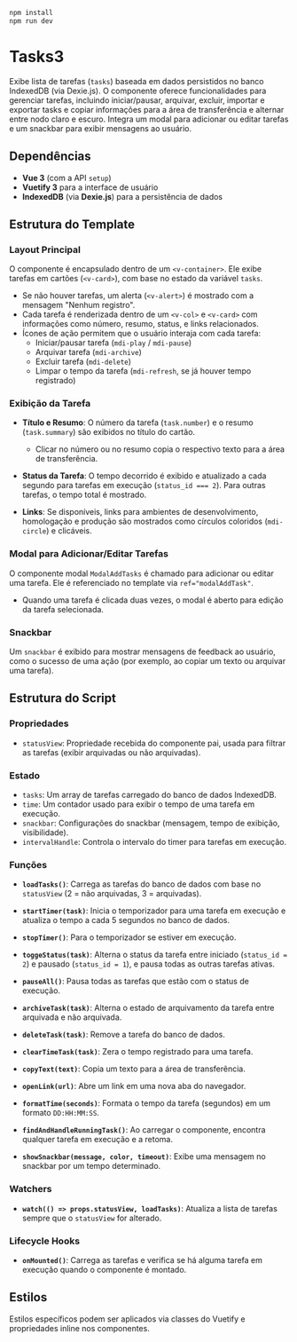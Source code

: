 ```bash
npm install
npm run dev
```

# Tasks3

Exibe lista de tarefas (`tasks`) baseada em dados persistidos no banco IndexedDB (via Dexie.js). O componente oferece funcionalidades para gerenciar tarefas, incluindo iniciar/pausar, arquivar, excluir, importar e exportar tasks e copiar informações para a área de transferência e alternar entre nodo claro e escuro. Integra um modal para adicionar ou editar tarefas e um snackbar para exibir mensagens ao usuário.

## Dependências

- **Vue 3** (com a API `setup`)
- **Vuetify 3** para a interface de usuário
- **IndexedDB** (via **Dexie.js**) para a persistência de dados

## Estrutura do Template

### Layout Principal

O componente é encapsulado dentro de um `<v-container>`. Ele exibe tarefas em cartões (`<v-card>`), com base no estado da variável `tasks`.

- Se não houver tarefas, um alerta (`<v-alert>`) é mostrado com a mensagem "Nenhum registro".
- Cada tarefa é renderizada dentro de um `<v-col>` e `<v-card>` com informações como número, resumo, status, e links relacionados.
- Ícones de ação permitem que o usuário interaja com cada tarefa:
  - Iniciar/pausar tarefa (`mdi-play` / `mdi-pause`)
  - Arquivar tarefa (`mdi-archive`)
  - Excluir tarefa (`mdi-delete`)
  - Limpar o tempo da tarefa (`mdi-refresh`, se já houver tempo registrado)

### Exibição da Tarefa

- **Título e Resumo**: O número da tarefa (`task.number`) e o resumo (`task.summary`) são exibidos no título do cartão. 
  - Clicar no número ou no resumo copia o respectivo texto para a área de transferência.
  
- **Status da Tarefa**: O tempo decorrido é exibido e atualizado a cada segundo para tarefas em execução (`status_id === 2`). Para outras tarefas, o tempo total é mostrado.

- **Links**: Se disponíveis, links para ambientes de desenvolvimento, homologação e produção são mostrados como círculos coloridos (`mdi-circle`) e clicáveis.

### Modal para Adicionar/Editar Tarefas

O componente modal `ModalAddTasks` é chamado para adicionar ou editar uma tarefa. Ele é referenciado no template via `ref="modalAddTask"`.

- Quando uma tarefa é clicada duas vezes, o modal é aberto para edição da tarefa selecionada.
  
### Snackbar

Um `snackbar` é exibido para mostrar mensagens de feedback ao usuário, como o sucesso de uma ação (por exemplo, ao copiar um texto ou arquivar uma tarefa).

## Estrutura do Script

### Propriedades

- `statusView`: Propriedade recebida do componente pai, usada para filtrar as tarefas (exibir arquivadas ou não arquivadas).

### Estado

- `tasks`: Um array de tarefas carregado do banco de dados IndexedDB.
- `time`: Um contador usado para exibir o tempo de uma tarefa em execução.
- `snackbar`: Configurações do snackbar (mensagem, tempo de exibição, visibilidade).
- `intervalHandle`: Controla o intervalo do timer para tarefas em execução.

### Funções

- **`loadTasks()`**: Carrega as tarefas do banco de dados com base no `statusView` (2 = não arquivadas, 3 = arquivadas).
  
- **`startTimer(task)`**: Inicia o temporizador para uma tarefa em execução e atualiza o tempo a cada 5 segundos no banco de dados.

- **`stopTimer()`**: Para o temporizador se estiver em execução.

- **`toggeStatus(task)`**: Alterna o status da tarefa entre iniciado (`status_id = 2`) e pausado (`status_id = 1`), e pausa todas as outras tarefas ativas.

- **`pauseAll()`**: Pausa todas as tarefas que estão com o status de execução.

- **`archiveTask(task)`**: Alterna o estado de arquivamento da tarefa entre arquivada e não arquivada.

- **`deleteTask(task)`**: Remove a tarefa do banco de dados.

- **`clearTimeTask(task)`**: Zera o tempo registrado para uma tarefa.

- **`copyText(text)`**: Copia um texto para a área de transferência.

- **`openLink(url)`**: Abre um link em uma nova aba do navegador.

- **`formatTime(seconds)`**: Formata o tempo da tarefa (segundos) em um formato `DD:HH:MM:SS`.

- **`findAndHandleRunningTask()`**: Ao carregar o componente, encontra qualquer tarefa em execução e a retoma.

- **`showSnackbar(message, color, timeout)`**: Exibe uma mensagem no snackbar por um tempo determinado.

### Watchers

- **`watch(() => props.statusView, loadTasks)`**: Atualiza a lista de tarefas sempre que o `statusView` for alterado.

### Lifecycle Hooks

- **`onMounted()`**: Carrega as tarefas e verifica se há alguma tarefa em execução quando o componente é montado.

## Estilos

Estilos específicos podem ser aplicados via classes do Vuetify e propriedades inline nos componentes.


